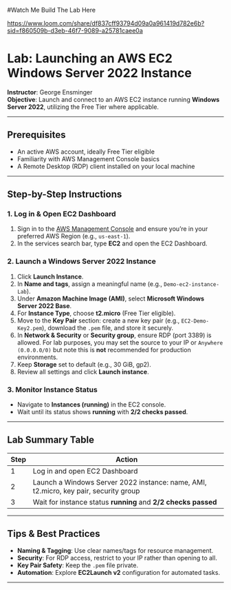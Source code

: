 #Watch Me Build The Lab Here

https://www.loom.com/share/df837cff93794d09a0a961419d782e6b?sid=f860509b-d3eb-46f7-9089-a25781caee0a

# Lab: Launching an AWS EC2 Windows Server 2022 Instance

**Instructor**: George Ensminger  
**Objective**: Launch and connect to an AWS EC2 instance running **Windows Server 2022**, utilizing the Free Tier where applicable.

---

## Prerequisites

- An active AWS account, ideally Free Tier eligible  
- Familiarity with AWS Management Console basics  
- A Remote Desktop (RDP) client installed on your local machine

---

## Step-by-Step Instructions

### 1. Log in & Open EC2 Dashboard
1. Sign in to the [AWS Management Console](https://console.aws.amazon.com/) and ensure you’re in your preferred AWS Region (e.g., `us-east-1`).  
2. In the services search bar, type **EC2** and open the EC2 Dashboard.

### 2. Launch a Windows Server 2022 Instance
1. Click **Launch Instance**.  
2. In **Name and tags**, assign a meaningful name (e.g., `Demo-ec2-instance-Lab`).  
3. Under **Amazon Machine Image (AMI)**, select **Microsoft Windows Server 2022 Base**.  
4. For **Instance Type**, choose **t2.micro** (Free Tier eligible).  
5. Move to the **Key Pair** section: create a new key pair (e.g., `EC2-Demo-Key2.pem`), download the `.pem` file, and store it securely.  
6. In **Network & Security** or **Security group**, ensure RDP (port 3389) is allowed. For lab purposes, you may set the source to your IP or `Anywhere (0.0.0.0/0)` but note this is **not** recommended for production environments.  
7. Keep **Storage** set to default (e.g., 30 GiB, gp2).  
8. Review all settings and click **Launch instance**.

### 3. Monitor Instance Status
- Navigate to **Instances (running)** in the EC2 console.  
- Wait until its status shows **running** with **2/2 checks passed**.

---

## Lab Summary Table

| Step | Action |
|------|--------|
| 1 | Log in and open EC2 Dashboard |
| 2 | Launch a Windows Server 2022 instance: name, AMI, t2.micro, key pair, security group |
| 3 | Wait for instance status **running** and **2/2 checks passed** |


---

## Tips & Best Practices

- **Naming & Tagging**: Use clear names/tags for resource management.  
- **Security**: For RDP access, restrict to your IP rather than opening to all.  
- **Key Pair Safety**: Keep the `.pem` file private.  
- **Automation**: Explore **EC2Launch v2** configuration for automated tasks.

---



